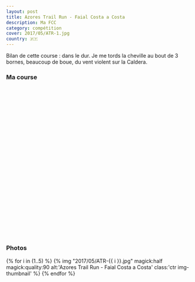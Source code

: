 ```yaml
---
layout: post
title: Azores Trail Run - Faial Costa a Costa
description: Ma FCC
category: compétition
cover: 2017/05/ATR-1.jpg
country: 🇵🇹
---
```


Bilan de cette course : dans le dur. Je me tords la cheville au bout de 3 bornes,
beaucoup de boue, du vent violent sur la Caldera.

### Ma course

<iframe
  height='405'
  width='100%'
  frameborder='0'
  allowtransparency='true'
  scrolling='no'
  data-src='https://www.strava.com/activities/1008465238/embed/090daebe9f3b0bce37411f13a12d3e8b4996ef28'
  onload='lzld(this)'>
</iframe>

### Photos

{% for i in (1..5) %}
{%
  img
  "2017/05/ATR-{{ i }}.jpg"
  magick:half
  magick:quality:90
  alt:'Azores Trail Run - Faial Costa a Costa'
  class:'ctr img-thumbnail'
%}
{% endfor %}
